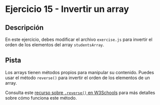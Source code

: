 # Ejercicio 15 - Invertir un array

## Descripción

En este ejercicio, debes modificar el archivo `exercise.js` para invertir el orden de los elementos del array `studentsArray`.

## Pista

Los arrays tienen métodos propios para manipular su contenido. Puedes usar el método `reverse()` para invertir el orden de los elementos de un array.

Consulta este [recurso sobre `.reverse()` en W3Schools](https://www.w3schools.com/jsref/jsref_reverse.asp) para más detalles sobre cómo funciona este método.

